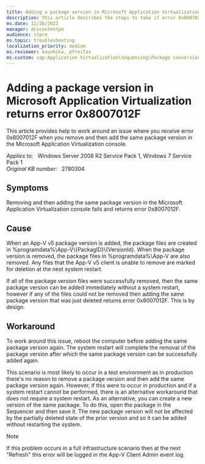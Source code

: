 ```yaml
---
title: Adding a package version in Microsoft Application Virtualization returns error 0x8007012F
description: This article describes the steps to take if error 0x8007012F is returned when adding an App-V v5 package.
ms.date: 12/26/2023
manager: dcscontentpm
audience: itpro
ms.topic: troubleshooting
localization_priority: medium
ms.reviewer: kaushika, pfreitas
ms.custom: sap:Application Virtualization\Sequencing\Package conversion, csstroubleshoot
---
```

# Adding a package version in Microsoft Application Virtualization returns error 0x8007012F

This article provides help to work around an issue where you receive error 0x8007012F when you remove and then add the same package version in the Microsoft Application Virtualization console.

_Applies to:_ &nbsp; Windows Server 2008 R2 Service Pack 1, Windows 7 Service Pack 1  
_Original KB number:_ &nbsp; 2780304

## Symptoms

Removing and then adding the same package version in the Microsoft Application Virtualization console fails and returns error 0x8007012F.

## Cause

When an App-V v5 package version is added, the package files are created in %programdata%\\App-V\\{PackagID}\\{VersionId}. When the package version is removed, the package files in %programdata%\\App-V are also removed. Any files that the App-V v5 client is unable to remove are marked for deletion at the next system restart.

If all of the package version files were successfully removed, then the same package version can be added immediately without a system restart, however if any of the files could not be removed then adding the same package version that was just deleted returns error 0x8007012F. This is by design.

## Workaround

To work around this issue, reboot the computer before adding the same package version again. The system restart will complete the removal of the package version after which the same package version can be successfully added again.

This scenario is most likely to occur in a test environment as in production there's no reason to remove a package version and then add the same package version again. However, if this were to occur in production and if a system restart cannot be performed, there is an alternative workaround that does not require a system restart. As an alternative, you can create a new version of the same package. To do this, open the package in the Sequencer and then save it. The new package version will not be affected by the partially deleted state of the prior version and so it can be added without restarting the system.

> [!NOTE]
> If this problem occurs in a full infrastructure scenario then at the next "Refresh" this error will be logged in the App-V Client Admin event log.
